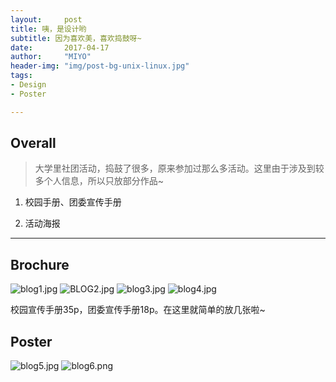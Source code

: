 ```yaml
---
layout:     post
title: 咦，是设计哟
subtitle: 因为喜欢美，喜欢捣鼓呀~
date:       2017-04-17
author:     "MIYO"
header-img: "img/post-bg-unix-linux.jpg"
tags:
- Design
- Poster

---
```



## Overall

> 大学里社团活动，捣鼓了很多，原来参加过那么多活动。这里由于涉及到较多个人信息，所以只放部分作品~

1. 校园手册、团委宣传手册

2. 活动海报

---

## Brochure

![blog1.jpg](https://i.loli.net/2017/07/30/597d568a56e5a.jpg)
![BLOG2.jpg](https://i.loli.net/2017/07/30/597d73ea13864.jpg)
![blog3.jpg](https://i.loli.net/2017/07/30/597d7a9cead0e.jpg)
![blog4.jpg](https://i.loli.net/2017/07/30/597d7b4d2d1aa.jpg)

校园宣传手册35p，团委宣传手册18p。在这里就简单的放几张啦~

## Poster

![blog5.jpg](https://i.loli.net/2017/07/30/597d7d07b80d8.jpg)
![blog6.png](https://i.loli.net/2017/07/30/597d7d0b416de.png)
